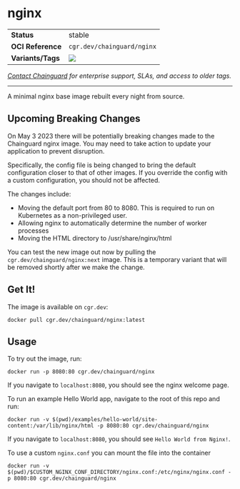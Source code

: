 <!--monopod:start-->
# nginx
| | |
| - | - |
| **Status** | stable |
| **OCI Reference** | `cgr.dev/chainguard/nginx` |
| **Variants/Tags** | ![](https://storage.googleapis.com/chainguard-images-build-outputs/summary/nginx.svg) |

*[Contact Chainguard](https://www.chainguard.dev/chainguard-images) for enterprise support, SLAs, and access to older tags.*

---
<!--monopod:end-->

A minimal nginx base image rebuilt every night from source.

## Upcoming Breaking Changes

On May 3 2023 there will be potentially breaking changes made to the Chainguard nginx image. You may
need to take action to update your application to prevent disruption. 

Specifically, the config file is being changed to bring the default configuration closer to that of
other images. If you override the config with a custom configuration, you should not be affected.

The changes include:

 - Moving the default port from 80 to 8080. This is required to run on Kubernetes as a non-privileged user.
 - Allowing nginx to automatically determine the number of worker processes
 - Moving the HTML directory to /usr/share/nginx/html

You can test the new image out now by pulling the `cgr.dev/chainguard/nginx:next` image. This is a
temporary variant that will be removed shortly after we make the change.

## Get It!

The image is available on `cgr.dev`:

```
docker pull cgr.dev/chainguard/nginx:latest
```

## Usage

To try out the image, run:

```
docker run -p 8080:80 cgr.dev/chainguard/nginx
```

If you navigate to `localhost:8080`, you should see the nginx welcome page.

To run an example Hello World app, navigate to the root of this repo and run:

```
docker run -v $(pwd)/examples/hello-world/site-content:/var/lib/nginx/html -p 8080:80 cgr.dev/chainguard/nginx
```

If you navigate to `localhost:8080`, you should see `Hello World from Nginx!`.

To use a custom `nginx.conf` you can mount the file into the container

```
docker run -v $(pwd)/$CUSTOM_NGINX_CONF_DIRECTORY/nginx.conf:/etc/nginx/nginx.conf -p 8080:80 cgr.dev/chainguard/nginx
```
